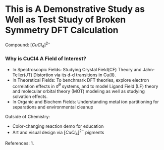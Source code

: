 # This is A Demonstrative Study as Well as Test Study of Broken Symmetry DFT Calculation 

Compound: $[CuCl_4]^{2-}$

###  Why is CuCl4 A Field of Interest?

- In Spectroscopic Fields: Studying Crystal Field(CF) Theory and Jahn-Teller(JT) Distortion via its d-d transitions in Cu(II).
- In Theoretical Fields: To benchmark DFT theories, explore electron correlation effects in $d^9$ systems, and to model Ligand Field (LF) theory and molecular orbital theory (MOT) modeling as well as studying solvation effects.
- In Organic and Biochem Fields: Understanding metal ion partitioning for separations and environmental cleanup

Outside of Chemistry:
- Color-changing reaction demo for education
- Art and visual design via $[CuCl_4]^{2-}$ pigments

References:
1. 
